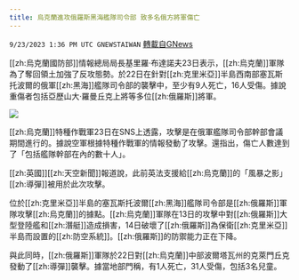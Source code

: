```yaml
---
title: 烏克蘭進攻俄羅斯黑海艦隊司令部 致多名俄方將軍傷亡
---
```

`9/23/2023 1:36 PM UTC GNEWSTAIWAN` [轉載自GNews](https://gnews.org/articles/1730846)



[[zh:烏克蘭國防部]]情報總局局長基里羅·布達諾夫23日表示，[[zh:烏克蘭]]軍隊為了奪回領土加強了反攻態勢。於22日在針對[[zh:克里米亞]]半島西南部塞瓦斯托波爾的俄軍[[zh:黑海]]艦隊司令部的襲擊中，至少有9人死亡，16人受傷。據說重傷者包括亞歷山大·羅曼丘克上將等多位[[zh:俄羅斯]]將軍。  


![](ipfs://Qmb9hxXw4EYv8eYf1BJjuGJFF1HE3GZB7PRKKaMdUYVEHj?.png)


[[zh:烏克蘭]]特種作戰軍23日在SNS上透露，攻擊是在俄軍艦隊司令部幹部會議期間進行的。據說空軍根據特種作戰軍的情報發動了攻擊。還指出，傷亡人數達到了「包括艦隊幹部在內的數十人」。

  

[[zh:英國]][[zh:天空新聞]]報道說，此前英法支援給[[zh:烏克蘭]]的「風暴之影」[[zh:導彈]]被用於此次攻擊。

  

位於[[zh:克里米亞]]半島的塞瓦斯托波爾[[zh:黑海]]艦隊司令部是[[zh:俄羅斯]]軍隊攻擊[[zh:烏克蘭]]的據點。[[zh:烏克蘭]]軍隊在13日的攻擊中對[[zh:俄羅斯]]大型登陸艦和[[zh:潛艇]]造成損害，14日破壞了[[zh:俄羅斯]]為保衛[[zh:克里米亞]]半島而設置的[[zh:防空系統]]。[[zh:俄羅斯]]的防禦能力正在下降。

  

與此同時，[[zh:俄羅斯]]軍隊於22日對[[zh:烏克蘭]]中部波爾塔瓦州的克萊門丘克發動了[[zh:導彈]]襲擊。據當地部門稱，有1人死亡，31人受傷，包括3名兒童。
